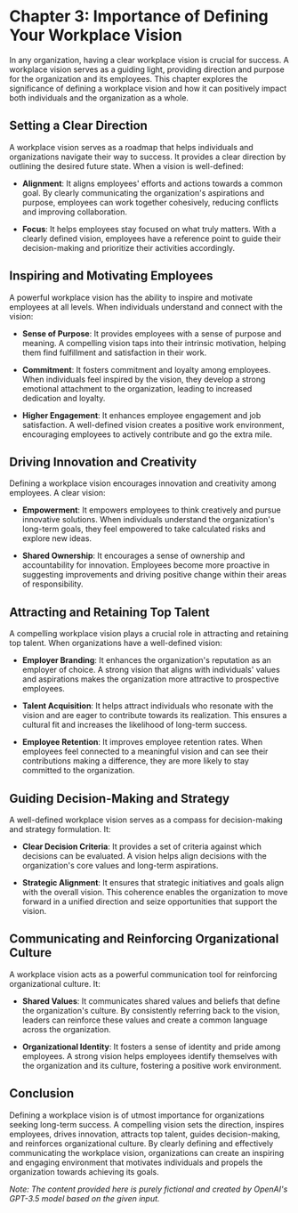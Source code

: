 Chapter 3: Importance of Defining Your Workplace Vision
=======================================================

In any organization, having a clear workplace vision is crucial for success. A workplace vision serves as a guiding light, providing direction and purpose for the organization and its employees. This chapter explores the significance of defining a workplace vision and how it can positively impact both individuals and the organization as a whole.

**Setting a Clear Direction**
-----------------------------

A workplace vision serves as a roadmap that helps individuals and organizations navigate their way to success. It provides a clear direction by outlining the desired future state. When a vision is well-defined:

* **Alignment**: It aligns employees' efforts and actions towards a common goal. By clearly communicating the organization's aspirations and purpose, employees can work together cohesively, reducing conflicts and improving collaboration.

* **Focus**: It helps employees stay focused on what truly matters. With a clearly defined vision, employees have a reference point to guide their decision-making and prioritize their activities accordingly.

**Inspiring and Motivating Employees**
--------------------------------------

A powerful workplace vision has the ability to inspire and motivate employees at all levels. When individuals understand and connect with the vision:

* **Sense of Purpose**: It provides employees with a sense of purpose and meaning. A compelling vision taps into their intrinsic motivation, helping them find fulfillment and satisfaction in their work.

* **Commitment**: It fosters commitment and loyalty among employees. When individuals feel inspired by the vision, they develop a strong emotional attachment to the organization, leading to increased dedication and loyalty.

* **Higher Engagement**: It enhances employee engagement and job satisfaction. A well-defined vision creates a positive work environment, encouraging employees to actively contribute and go the extra mile.

**Driving Innovation and Creativity**
-------------------------------------

Defining a workplace vision encourages innovation and creativity among employees. A clear vision:

* **Empowerment**: It empowers employees to think creatively and pursue innovative solutions. When individuals understand the organization's long-term goals, they feel empowered to take calculated risks and explore new ideas.

* **Shared Ownership**: It encourages a sense of ownership and accountability for innovation. Employees become more proactive in suggesting improvements and driving positive change within their areas of responsibility.

**Attracting and Retaining Top Talent**
---------------------------------------

A compelling workplace vision plays a crucial role in attracting and retaining top talent. When organizations have a well-defined vision:

* **Employer Branding**: It enhances the organization's reputation as an employer of choice. A strong vision that aligns with individuals' values and aspirations makes the organization more attractive to prospective employees.

* **Talent Acquisition**: It helps attract individuals who resonate with the vision and are eager to contribute towards its realization. This ensures a cultural fit and increases the likelihood of long-term success.

* **Employee Retention**: It improves employee retention rates. When employees feel connected to a meaningful vision and can see their contributions making a difference, they are more likely to stay committed to the organization.

**Guiding Decision-Making and Strategy**
----------------------------------------

A well-defined workplace vision serves as a compass for decision-making and strategy formulation. It:

* **Clear Decision Criteria**: It provides a set of criteria against which decisions can be evaluated. A vision helps align decisions with the organization's core values and long-term aspirations.

* **Strategic Alignment**: It ensures that strategic initiatives and goals align with the overall vision. This coherence enables the organization to move forward in a unified direction and seize opportunities that support the vision.

**Communicating and Reinforcing Organizational Culture**
--------------------------------------------------------

A workplace vision acts as a powerful communication tool for reinforcing organizational culture. It:

* **Shared Values**: It communicates shared values and beliefs that define the organization's culture. By consistently referring back to the vision, leaders can reinforce these values and create a common language across the organization.

* **Organizational Identity**: It fosters a sense of identity and pride among employees. A strong vision helps employees identify themselves with the organization and its culture, fostering a positive work environment.

**Conclusion**
--------------

Defining a workplace vision is of utmost importance for organizations seeking long-term success. A compelling vision sets the direction, inspires employees, drives innovation, attracts top talent, guides decision-making, and reinforces organizational culture. By clearly defining and effectively communicating the workplace vision, organizations can create an inspiring and engaging environment that motivates individuals and propels the organization towards achieving its goals.

*Note: The content provided here is purely fictional and created by OpenAI's GPT-3.5 model based on the given input.*
